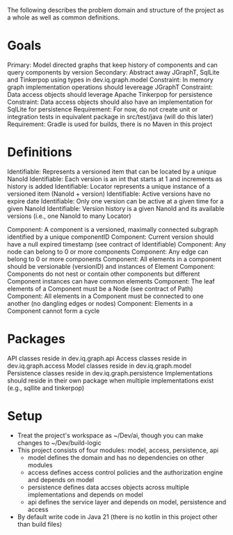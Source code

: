 
The following describes the problem domain and structure of the project as a whole as well as common definitions.

# Goals

Primary:  Model directed graphs that keep history of components and can query components by version
Secondary:  Abstract away JGraphT, SqlLite and Tinkerpop using types in dev.iq.graph.model
Constraint:  In memory graph implementation operations should levereage JGraphT
Constraint:  Data access objects should leverage Apache Tinkerpop for persistence
Constraint:  Data access objects should also have an implementation for SqlLite for persistence
Requirement: For now, do not create unit or integration tests in equivalent package in src/test/java (will do this later)
Requirement:  Gradle is used for builds, there is no Maven in this project

# Definitions

Identifiable:  Represents a versioned item that can be located by a unique NanoId
Identifiable:  Each version is an int that starts at 1 and increments as history is added
Identifiable:  Locator represents a unique instance of a versioned item (NanoId + version)
Identifiable:  Active versions have no expire date
Identifiable:  Only one version can be active at a given time for a given NanoId
Identifiable:  Version history is a given NanoId and its available versions (i.e., one NanoId to many Locator)

Component:  A component is a versioned, maximally connected subgraph identified by a unique componentID
Component:  Current version should have a null expired timestamp (see contract of Identifiable)
Component:  Any node can belong to 0 or more components
Component:  Any edge can belong to 0 or more components
Component:  All elements in a component should be versionable (versionID) and instances of Element
Component:  Components do not nest or contain other components but different Component instances can have common elements
Component:  The leaf elements of a Component must be a Node (see contract of Path)
Component:  All elements in a Component must be connected to one another (no dangling edges or nodes)
Component:  Elements in a Component cannot form a cycle

# Packages

API classes reside in dev.iq.graph.api
Access classes reside in dev.iq.graph.access
Model classes reside in dev.iq.graph.model
Persistence classes reside in dev.iq.graph.persistence
Implementations should reside in their own package when multiple implementations exist (e.g., sqllite and tinkerpop)

# Setup

- Treat the project's workspace as ~/Dev/ai, though you can make changes to ~/Dev/build-logic
- This project consists of four modules:  model, access, persistence, api
    - model defines the domain and has no dependencies on other modules
    - access defines access control policies and the authorization engine and depends on model
    - persistence defines data accses objects across multiple implementations and depends on model
    - api defines the service layer and depends on model, persistence and access
- By default write code in Java 21 (there is no kotlin in this project other than build files)
